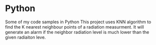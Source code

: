 # Python
Some of my code samples in Python
This project uses KNN algorithm to find the K nearest neighbour points of a radiation measurment. 
It will generate an alarm if the neighbor radiation level is much lower than the given radiaiton leve. 
